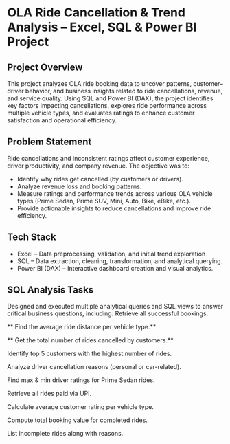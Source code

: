 # OLA Ride Cancellation & Trend Analysis – Excel, SQL & Power BI Project
## Project Overview
This project analyzes OLA ride booking data to uncover patterns, customer–driver behavior, and business insights related to ride cancellations, revenue, and service quality. Using SQL and Power BI (DAX), the project identifies key factors impacting cancellations, explores ride performance across multiple vehicle types, and evaluates ratings to enhance customer satisfaction and operational efficiency.
## Problem Statement
Ride cancellations and inconsistent ratings affect customer experience, driver productivity, and company revenue. The objective was to:
- Identify why rides get cancelled (by customers or drivers).
- Analyze revenue loss and booking patterns.
- Measure ratings and performance trends across various OLA vehicle types (Prime Sedan, Prime SUV, Mini, Auto, Bike, eBike, etc.).
- Provide actionable insights to reduce cancellations and improve ride efficiency.

## Tech Stack
- Excel – Data preprocessing, validation, and initial trend exploration
- SQL – Data extraction, cleaning, transformation, and analytical querying.
- Power BI (DAX) – Interactive dashboard creation and visual analytics.

## SQL Analysis Tasks
Designed and executed multiple analytical queries and SQL views to answer critical business questions, including:
Retrieve all successful bookings.

** Find the average ride distance per vehicle type.** 

** Get the total number of rides cancelled by customers.** 

Identify top 5 customers with the highest number of rides.

Analyze driver cancellation reasons (personal or car-related).

Find max & min driver ratings for Prime Sedan rides.

Retrieve all rides paid via UPI.

Calculate average customer rating per vehicle type.

Compute total booking value for completed rides.

List incomplete rides along with reasons.
